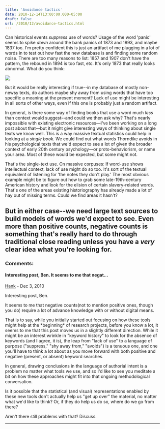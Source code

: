 ```yaml
---
title: 'Avoidance tactics'
date: 2010-12-14T13:00:00.000-05:00
draft: false
url: /2010/12/avoidance-tactics.html
---
```


Can historical events _suppress_ use of words? Usage of the word 'panic' seems to spike _down_ around the bank panics of 1873 and 1893, and maybe 1837 too. I'm pretty confident this is just an artifact of me plugging in a lot of words in to test out how fast the new database is and finding some random noise. There are too many reasons to list: 1857 and 1907 don't have the pattern, the rebound in 1894 is too fast, etc. It's only 1873 that really looks abnormal. What do you think:  

[![](http://3.bp.blogspot.com/_Pge31alC_E8/TQeqw4rgEpI/AAAAAAAACXM/IQhRwwn_8u4/s1600/panic.png)](http://3.bp.blogspot.com/_Pge31alC_E8/TQeqw4rgEpI/AAAAAAAACXM/IQhRwwn_8u4/s1600/panic.png)

But it would be really interesting if true--in my database of mostly non-newsy texts, do authors maybe shy away from using words that have too specific a meaning at the present moment? Lack of use might be interesting in all sorts of other ways, even if this one is probably just a random artifact.

  
  

In general, is there some way of finding books that use a word much _less_ than context would suggest--and could we then ask why? That's nearly impossible with existing electronic resources—I've been working on a long post about that—but it might give interesting ways of thinking about single texts we know well. This is a way massive textual statistics could help in looking at a _single book._ We could find out what words Thorndike avoids in his psychological texts that we'd expect to see a lot of given the broader context of early 20th century psychology—or proto-behaviorism, or name your area. Most of these would be expected, but some might not.

  

That's the single-text use. On massive corpuses: If word-use shows intellectual context, lack of use might do so too. It's sort of the textual equivalent of listening for 'the notes they don't play.' The most obvious example might be to figure out how to grab some late-19th-century American history and look for the elision of certain slavery-related words. That's one of the areas existing historiography has already made a lot of hay out of missing terms. Could we find areas it hasn't?

  

But in either case--we need large text sources to build models of words we'd expect to see. Even more than positive counts, negative counts is something that's really hard to do through traditional close reading unless you have a _very_ clear idea what you're looking for.
---
### Comments:
#### Interesting post, Ben. It seems to me that negat...
[Hank]( "noreply@blogger.com") - <time datetime="2010-12-15T12:32:12.286-05:00">Dec 3, 2010</time>

Interesting post, Ben.  
  
It seems to me that negative counts(not to mention positive ones, though you do) require a lot of advance knowledge with or without digital means.  
  
That is to say, while you initially started out focusing on how these tools might help at the \*beginning\* of research projects, before you know a lot, it seems to me that this post moves us in a slightly different direction. While it might be an interest wrinkle in "keyword history" to look for the absence of keywords (and I agree, it is), the leap from "lack of use" to a language of purpose ("suppress," "shy away from," "avoids") is a tenuous one, and one you'll have to think a lot about as you move forward with both positive and negative (present, or absent) keyword searches.  
  
In general, drawing conclusions in the language of authorial intent is a problem no matter what tools we use, and so I'd like to see you meditate a bit on how these approaches might fit into that ongoing methodological conversation.  
  
Is it possible that the statistical (and visual) representations enabled by these new tools don't actually help us "get up over" the material, no matter what we'd like to think? Or, if they do help us do so, where do we go from there?  
  
Aren't there still problems with that? Discuss.
<hr />
